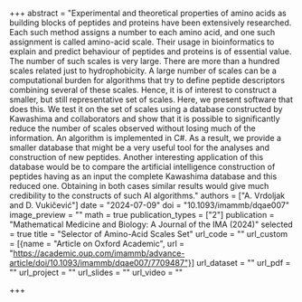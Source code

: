 +++
abstract = "Experimental and theoretical properties of amino acids as building blocks of peptides and proteins have been extensively researched. Each such method assigns a number to each amino acid, and one such assignment is called amino-acid scale. Their usage in bioinformatics to explain and predict behaviour of peptides and proteins is of essential value. The number of such scales is very large. There are more than a hundred scales related just to hydrophobicity. A large number of scales can be a computational burden for algorithms that try to define peptide descriptors combining several of these scales. Hence, it is of interest to construct a smaller, but still representative set of scales. Here, we present software that does this. We test it on the set of scales using a database constructed by Kawashima and collaborators and show that it is possible to significantly reduce the number of scales observed without losing much of the information. An algorithm is implemented in C#. As a result, we provide a smaller database that might be a very useful tool for the analyses and construction of new peptides. Another interesting application of this database would be to compare the artificial intelligence construction of peptides having as an input the complete Kawashima database and this reduced one. Obtaining in both cases similar results would give much credibility to the constructs of such AI algorithms."
authors = ["A. Vrdoljak and D. Vukičević"]
date = "2024-07-09"
doi = "10.1093/imammb/dqae007"
image_preview = ""
math = true
publication_types = ["2"]
publication = "Mathematical Medicine and Biology: A Journal of the IMA (2024)"
selected = true
title = "Selector of Amino-Acid Scales Set"
url_code = ""
url_custom = [{name = "Article on Oxford Academic", url = "https://academic.oup.com/imammb/advance-article/doi/10.1093/imammb/dqae007/7709487"}]
url_dataset = ""
url_pdf = ""
url_project = ""
url_slides = ""
url_video = ""

+++
